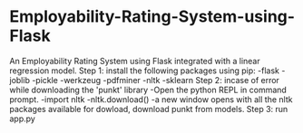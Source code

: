 # Employability-Rating-System-using-Flask
An Employability Rating System using Flask integrated with a linear regression model.
Step 1: install the following packages using pip:
	-flask
	-joblib
	-pickle
	-werkzeug
	-pdfminer
	-nltk
	-sklearn
Step 2: incase of error while downloading the 'punkt' library
	-Open the python REPL in command prompt.
	-import nltk
	-nltk.download()
	-a new window opens with all the nltk packages available for dowload, download punkt from models.
Step 3: run app.py
